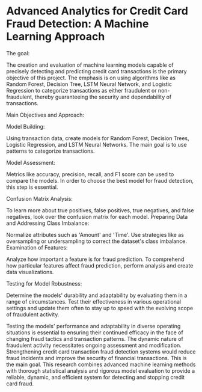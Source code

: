 # Advanced Analytics for Credit Card Fraud Detection: A Machine Learning Approach

The goal:

The creation and evaluation of machine learning models capable of precisely detecting and predicting credit card transactions is the primary objective of this project. The emphasis is on using algorithms like as Random Forest, Decision Tree, LSTM Neural Network, and Logistic Regression to categorize transactions as either fraudulent or non-fraudulent, thereby guaranteeing the security and dependability of transactions.

Main Objectives and Approach:

Model Building:

Using transaction data, create models for Random Forest, Decision Trees, Logistic Regression, and LSTM Neural Networks. The main goal is to use patterns to categorize transactions.

Model Assessment:

Metrics like accuracy, precision, recall, and F1 score can be used to compare the models. In order to choose the best model for fraud detection, this step is essential.

Confusion Matrix Analysis:

To learn more about true positives, false positives, true negatives, and false negatives, look over the confusion matrix for each model.
Preparing Data and Addressing Class Imbalance:

Normalize attributes such as 'Amount' and 'Time'. Use strategies like as oversampling or undersampling to correct the dataset's class imbalance.
Examination of Features:

Analyze how important a feature is for fraud prediction. To comprehend how particular features affect fraud prediction, perform analysis and create data visualizations.

Testing for Model Robustness:

Determine the models' durability and adaptability by evaluating them in a range of circumstances. Test their effectiveness in various operational settings and update them often to stay up to speed with the evolving scope of fraudulent activity.

Testing the models' performance and adaptability in diverse operating situations is essential to ensuring their continued efficacy in the face of changing fraud tactics and transaction patterns. The dynamic nature of fraudulent activity necessitates ongoing assessment and modification. Strengthening credit card transaction fraud detection systems would reduce fraud incidents and improve the security of financial transactions. This is the main goal. This research combines advanced machine learning methods with thorough statistical analysis and rigorous model evaluation to provide a reliable, dynamic, and efficient system for detecting and stopping credit card fraud.
